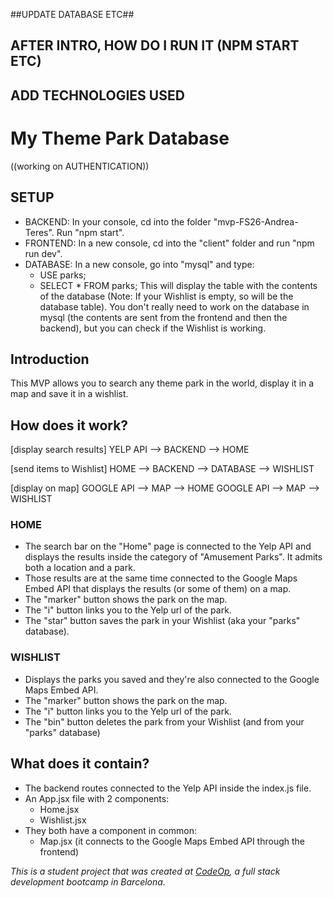##UPDATE DATABASE ETC##

## AFTER INTRO, HOW DO I RUN IT (NPM START ETC)

## ADD TECHNOLOGIES USED





# My Theme Park Database

((working on AUTHENTICATION))

## SETUP

- BACKEND: In your console, cd into the folder "mvp-FS26-Andrea-Teres". Run "npm start".
- FRONTEND: In a new console, cd into the "client" folder and run "npm run dev".
- DATABASE: In a new console, go into "mysql" and type:
  - USE parks;
  - SELECT \* FROM parks;
    This will display the table with the contents of the database (Note: If your Wishlist is empty, so will be the database table).
    You don't really need to work on the database in mysql (the contents are sent from the frontend and then the backend), but you can check if the Wishlist is working.

## Introduction

This MVP allows you to search any theme park in the world, display it in a map and save it in a wishlist.

## How does it work?

[display search results]
YELP API --> BACKEND --> HOME

[send items to Wishlist]
HOME --> BACKEND --> DATABASE --> WISHLIST

[display on map]
GOOGLE API --> MAP --> HOME
GOOGLE API --> MAP --> WISHLIST

### HOME

- The search bar on the "Home" page is connected to the Yelp API and displays the results inside the category of "Amusement Parks". It admits both a location and a park.
- Those results are at the same time connected to the Google Maps Embed API that displays the results (or some of them) on a map.
- The "marker" button shows the park on the map.
- The "i" button links you to the Yelp url of the park.
- The "star" button saves the park in your Wishlist (aka your "parks" database).

### WISHLIST

- Displays the parks you saved and they're also connected to the Google Maps Embed API.
- The "marker" button shows the park on the map.
- The "i" button links you to the Yelp url of the park.
- The "bin" button deletes the park from your Wishlist (and from your "parks" database)

## What does it contain?

- The backend routes connected to the Yelp API inside the index.js file.
- An App.jsx file with 2 components:
  - Home.jsx
  - Wishlist.jsx
- They both have a component in common:
  - Map.jsx (it connects to the Google Maps Embed API through the frontend)

_This is a student project that was created at [CodeOp](http://codeop.tech), a full stack development bootcamp in Barcelona._
